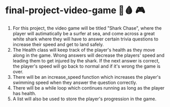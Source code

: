 # final-project-video-game 🦈🩸 🎮 
1. For this project, the video game will be titled "Shark Chase", where the player will autimatically be a surfer at sea, and come across a great white shark where they will have to answer certain trivia questions to increase their speed and get to land safely.
2. The Health class will keep track of the player's health as they move along in the game. Wrong answers will decrease the players' speed and leading them to get injured by the shark. If the next answer is correct, the player's speed will go back to normal and if it's wrong the game is over.
3. There will be an increase_speed function which increases the player's swimming speed when they answer the question correctly.
4. There will be a while loop which continues running as long as the player has health.
5. A list will also be used to store the player's progression in the game. 
